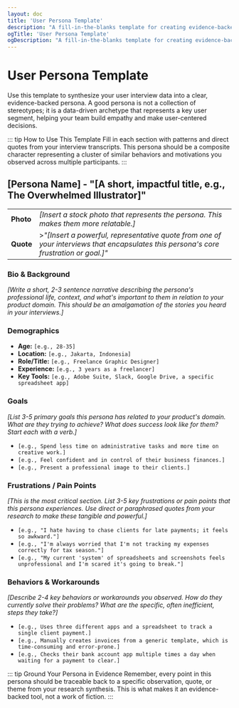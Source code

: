 ```yaml
---
layout: doc
title: 'User Persona Template'
description: "A fill-in-the-blanks template for creating evidence-backed user personas. Transform your research data into a powerful, relatable archetype to guide product decisions."
ogTitle: 'User Persona Template'
ogDescription: "A fill-in-the-blanks template for creating evidence-backed user personas. Transform your research data into a powerful, relatable archetype to guide product decisions."
---
```

# User Persona Template

Use this template to synthesize your user interview data into a clear, evidence-backed persona. A good persona is not a collection of stereotypes; it is a data-driven archetype that represents a key user segment, helping your team build empathy and make user-centered decisions.

::: tip How to Use This Template
Fill in each section with patterns and direct quotes from your interview transcripts. This persona should be a composite character representing a cluster of similar behaviors and motivations you observed across multiple participants.
:::

## [Persona Name] - "[A short, impactful title, e.g., The Overwhelmed Illustrator]"

|                 |                                                                                                                                         |
| :-------------- | :-------------------------------------------------------------------------------------------------------------------------------------- |
| **Photo** | *[Insert a stock photo that represents the persona. This makes them more relatable.]*                                                 |
| **Quote** | >*"[Insert a powerful, representative quote from one of your interviews that encapsulates this persona's core frustration or goal.]"* |

### Bio & Background

*[Write a short, 2-3 sentence narrative describing the persona's professional life, context, and what's important to them in relation to your product domain. This should be an amalgamation of the stories you heard in your interviews.]*

### Demographics

* **Age:** `[e.g., 28-35]`
* **Location:** `[e.g., Jakarta, Indonesia]`
* **Role/Title:** `[e.g., Freelance Graphic Designer]`
* **Experience:** `[e.g., 3 years as a freelancer]`
* **Key Tools:** `[e.g., Adobe Suite, Slack, Google Drive, a specific spreadsheet app]`

### Goals

*[List 3-5 primary goals this persona has related to your product's domain. What are they trying to achieve? What does success look like for them? Start each with a verb.]*

* `[e.g., Spend less time on administrative tasks and more time on creative work.]`
* `[e.g., Feel confident and in control of their business finances.]`
* `[e.g., Present a professional image to their clients.]`

### Frustrations / Pain Points

*[This is the most critical section. List 3-5 key frustrations or pain points that this persona experiences. Use direct or paraphrased quotes from your research to make these tangible and powerful.]*

* `[e.g., "I hate having to chase clients for late payments; it feels so awkward."]`
* `[e.g., "I'm always worried that I'm not tracking my expenses correctly for tax season."]`
* `[e.g., "My current 'system' of spreadsheets and screenshots feels unprofessional and I'm scared it's going to break."]`

### Behaviors & Workarounds

*[Describe 2-4 key behaviors or workarounds you observed. How do they currently solve their problems? What are the specific, often inefficient, steps they take?]*

* `[e.g., Uses three different apps and a spreadsheet to track a single client payment.]`
* `[e.g., Manually creates invoices from a generic template, which is time-consuming and error-prone.]`
* `[e.g., Checks their bank account app multiple times a day when waiting for a payment to clear.]`

::: tip Ground Your Persona in Evidence
Remember, every point in this persona should be traceable back to a specific observation, quote, or theme from your research synthesis. This is what makes it an evidence-backed tool, not a work of fiction.
:::

